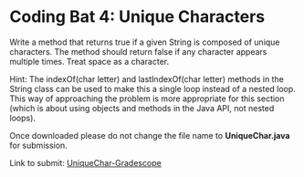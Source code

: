 # Coding Bat 4: Unique Characters

Write a method that returns true if a given String is composed of unique characters. The method should return false if any character appears multiple times. Treat space as a character.

Hint: The indexOf(char letter) and lastIndexOf(char letter) methods in the String class can be used to make this a single loop instead of a nested loop. This way of approaching the problem is more appropriate for this section (which is about using objects and methods in the Java API, not nested loops).


Once downloaded please do not change the file name to **UniqueChar.java** for submission.

Link to submit: [UniqueChar\-Gradescope](https://www.gradescope.com/courses/137448/assignments)
